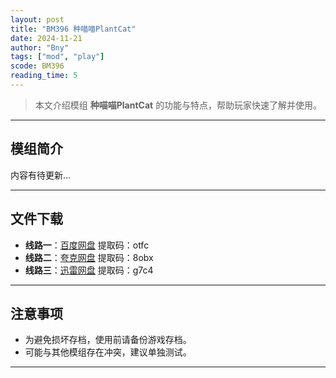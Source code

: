 ```yaml
---
layout: post
title: "BM396 种喵喵PlantCat"
date: 2024-11-21
author: "Bny"
tags: ["mod", "play"]
scode: BM396
reading_time: 5
---
```


> 本文介绍模组 **种喵喵PlantCat** 的功能与特点，帮助玩家快速了解并使用。

---

## 模组简介

内容有待更新...

---


## 文件下载
- **线路一**：[百度网盘](https://pan.baidu.com/s/1HNnkcNzl8YflxH7yt3cX2Q?pwd=otfc)  提取码：otfc  
- **线路二**：[夸克网盘](https://pan.quark.cn/s/423172458a65?pwd=8obx)  提取码：8obx  
- **线路三**：[迅雷网盘](https://pan.xunlei.com/s/VOCCbY7LfquWt959dnd8zfMXA1?pwd=g7c4)  提取码：g7c4  

---

## 注意事项
- 为避免损坏存档，使用前请备份游戏存档。
- 可能与其他模组存在冲突，建议单独测试。

---

